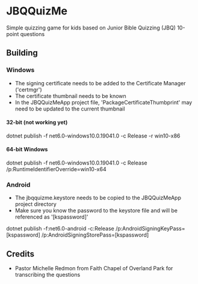 # JBQQuizMe

Simple quizzing game for kids based on Junior Bible Quizzing (JBQ) 10-point questions

## Building

### Windows

- The signing certificate needs to be added to the Certificate Manager ('certmgr')
- The certificate thumbnail needs to be known
- In the JBQQuizMeApp project file, 'PackageCertificateThumbprint' may need to be updated to the current thumbnail

#### 32-bit (not working yet)
dotnet publish -f net6.0-windows10.0.19041.0 -c Release -r win10-x86

#### 64-bit Windows
dotnet publish -f net6.0-windows10.0.19041.0 -c Release /p:RuntimeIdentifierOverride=win10-x64

### Android

- The jbqquizme.keystore needs to be copied to the JBQQuizMeApp project directory
- Make sure you know the password to the keystore file and will be referenced as '[kspassword]'

dotnet publish -f:net6.0-android -c:Release /p:AndroidSigningKeyPass=[kspassword] /p:AndroidSigningStorePass=[kspassword]

## Credits

- Pastor Michelle Redmon from Faith Chapel of Overland Park for transcribing the questions
